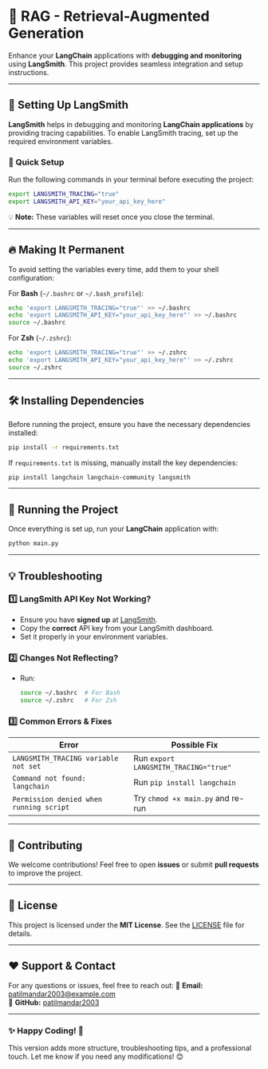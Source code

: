 # 🚀 **RAG - Retrieval-Augmented Generation**

Enhance your **LangChain** applications with **debugging and monitoring** using **LangSmith**. This project provides seamless integration and setup instructions.

---

## 📌 **Setting Up LangSmith**

**LangSmith** helps in debugging and monitoring **LangChain applications** by providing tracing capabilities. To enable LangSmith tracing, set up the required environment variables.

### **🔧 Quick Setup**
Run the following commands in your terminal before executing the project:

```bash
export LANGSMITH_TRACING="true"
export LANGSMITH_API_KEY="your_api_key_here"
```

💡 **Note:** These variables will reset once you close the terminal.

---

## 🔥 **Making It Permanent**
To avoid setting the variables every time, add them to your shell configuration:

For **Bash** (`~/.bashrc` or `~/.bash_profile`):
```bash
echo 'export LANGSMITH_TRACING="true"' >> ~/.bashrc
echo 'export LANGSMITH_API_KEY="your_api_key_here"' >> ~/.bashrc
source ~/.bashrc
```

For **Zsh** (`~/.zshrc`):
```bash
echo 'export LANGSMITH_TRACING="true"' >> ~/.zshrc
echo 'export LANGSMITH_API_KEY="your_api_key_here"' >> ~/.zshrc
source ~/.zshrc
```

---

## 🛠 **Installing Dependencies**

Before running the project, ensure you have the necessary dependencies installed:

```bash
pip install -r requirements.txt
```

If `requirements.txt` is missing, manually install the key dependencies:
```bash
pip install langchain langchain-community langsmith
```

---

## 🎯 **Running the Project**

Once everything is set up, run your **LangChain** application with:
```bash
python main.py
```

---

## 💡 **Troubleshooting**

### **1️⃣ LangSmith API Key Not Working?**
- Ensure you have **signed up** at [LangSmith](https://smith.langchain.com).
- Copy the **correct** API key from your LangSmith dashboard.
- Set it properly in your environment variables.

### **2️⃣ Changes Not Reflecting?**
- Run:
  ```bash
  source ~/.bashrc  # For Bash
  source ~/.zshrc   # For Zsh
  ```

### **3️⃣ Common Errors & Fixes**
| Error | Possible Fix |
|--------|------------|
| `LANGSMITH_TRACING variable not set` | Run `export LANGSMITH_TRACING="true"` |
| `Command not found: langchain` | Run `pip install langchain` |
| `Permission denied when running script` | Try `chmod +x main.py` and re-run |

---

## 📜 **Contributing**
We welcome contributions! Feel free to open **issues** or submit **pull requests** to improve the project.

---

## 📄 **License**
This project is licensed under the **MIT License**. See the [LICENSE](LICENSE) file for details.

---

## ❤️ **Support & Contact**
For any questions or issues, feel free to reach out:
📧 **Email:** patilmandar2003@example.com  
🐙 **GitHub:** [patilmandar2003](https://github.com/patilmandar2003)  

---

### ✨ **Happy Coding! 🚀**
This version adds more structure, troubleshooting tips, and a professional touch. Let me know if you need any modifications! 😊
